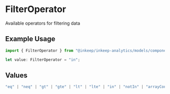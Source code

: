 # FilterOperator

Available operators for filtering data

## Example Usage

```typescript
import { FilterOperator } from "@inkeep/inkeep-analytics/models/components";

let value: FilterOperator = "in";
```

## Values

```typescript
"eq" | "neq" | "gt" | "gte" | "lt" | "lte" | "in" | "notIn" | "arrayContains"
```